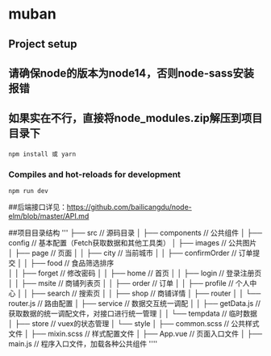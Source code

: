 # muban

## Project setup
## 请确保node的版本为node14，否则node-sass安装报错
## 如果实在不行，直接将node_modules.zip解压到项目目录下

```
npm install 或 yarn
```

### Compiles and hot-reloads for development
```
npm run dev 
```
##后端接口详见：https://github.com/bailicangdu/node-elm/blob/master/API.md

##项目目录结构
'''
├── src                                         // 源码目录
│   ├── components                              // 公共组件
│   ├── config                                  // 基本配置（Fetch获取数据和其他工具类）
│   ├── images                                  // 公共图片
│   ├── page                                    // 页面
│   │   ├── city                                // 当前城市
│   │   ├── confirmOrder                        // 订单提交
│   │   ├── food                                // 食品筛选排序           
│   │   ├── forget                              // 修改密码
│   │   ├── home                                // 首页
│   │   ├── login                               // 登录注册页
│   │   ├── msite                               // 商铺列表页
│   │   ├── order                               // 订单
│   │   ├── profile                             // 个人中心
│   │   ├── search                              // 搜索页
│   │   ├── shop                                // 商铺详情
│   ├── router
│   │   └── router.js                           // 路由配置
│   ├── service                                 // 数据交互统一调配
│   │   ├── getData.js                          // 获取数据的统一调配文件，对接口进行统一管理
│   │   └── tempdata                            // 临时数据
│   ├── store                                   // vuex的状态管理
│   └── style
│       ├── common.scss                         // 公共样式文件
│       ├── mixin.scss                          // 样式配置文件
│   ├── App.vue                                 // 页面入口文件
│   ├── main.js                                 // 程序入口文件，加载各种公共组件
''''